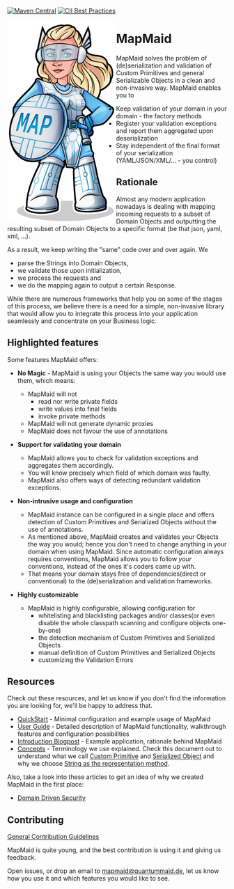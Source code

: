 [![Maven Central](https://maven-badges.herokuapp.com/maven-central/de.quantummaid.mapmaid/core/badge.svg)](https://maven-badges.herokuapp.com/maven-central/de.quantummaid.mapmaid/core)
[![CII Best Practices](https://bestpractices.coreinfrastructure.org/projects/2894/badge)](https://bestpractices.coreinfrastructure.org/projects/2894)

<img src="mapmaid_logo.png" align="left"/>

# MapMaid

MapMaid solves the problem of (de)serialization and validation of Custom Primitives and general Serializable Objects 
in a clean and non-invasive way. MapMaid enables you to 

* Keep validation of your domain in your domain - the factory methods
* Register your validation exceptions and report them aggregated upon deserialization
* Stay independent of the final format of your serialization (YAML/JSON/XML/... - you control)

## Rationale

Almost any modern application nowadays is dealing with mapping incoming requests to a subset of Domain Objects and 
outputting the resulting subset of Domain Objects to a specific format (be that json, yaml, xml, ...). 

As a result, we keep writing the "same" code over and over again. We 

* parse the Strings into Domain Objects, 
* we validate those upon initialization, 
* we process the requests and 
* we do the mapping again to output a certain Response.
 
While there are numerous frameworks that help you on some of the stages of this process, we believe there is a need for a simple,
 non-invasive library that would allow you to integrate this process into your application seamlessly and concentrate on 
 your Business logic.

## Highlighted features 
Some features MapMaid offers:

 -  **No Magic** - MapMaid is using your Objects the same way you would use them, which means:
    - MapMaid will not 
        - read nor write private fields
        - write values into final fields 
        - invoke private methods
    - MapMaid will not generate dynamic proxies
    - MapMaid does not favour the use of annotations
        
 - **Support for validating your domain**
    - MapMaid allows you to check for validation exceptions and aggregates them accordingly.
    - You will know precisely which field of which domain was faulty.
    - MapMaid also offers ways of detecting redundant validation exceptions.
 - **Non-intrusive usage and configuration** 
    - MapMaid instance can be configured in a single place and offers detection of Custom Primitives and Serialized 
        Objects without the use of annotations.
    - As mentioned above, MapMaid creates and validates your Objects the way you would; hence you don't need to change
    anything in your domain when using MapMaid. Since automatic configuration always requires conventions, MapMaid allows
    you to follow _your_ conventions, instead of the ones it's coders came up with.
    -  That means your domain stays free of dependencies(direct or conventional) to the (de)serialization and validation 
    frameworks.  
 - **Highly customizable** 
    - MapMaid is highly configurable, allowing configuration for 
        - whitelisting and blacklisting packages and/or classes(or even disable the whole classpath scanning and configure 
        objects one-by-one)
        - the detection mechanism of Custom Primitives and Serialized Objects
        - manual definition of Custom Primitives and Serialized Objects
        - customizing the Validation Errors

## Resources

Check out these resources, and let us know if you don't find the information you are looking for, 
we'll be happy to address that.

* [QuickStart](docs/QuickStart.md) - Minimal configuration and example usage of MapMaid
* [User Guide](docs/UserGuide.md) - Detailed description of MapMaid functionality, walkthrough features and configuration possibilities
* [Introduction Blogpost](https://github.com/quantummaid/mapmaid) - Example application, rationale behind MapMaid
* [Concepts](docs/Concepts.md) - Terminology we use explained. Check this document out to understand what we call [Custom Primitive](docs/Concepts.md#custom-primitives) and [Serialized Object](docs/Concepts.md#serialized-objects) and why we choose [String as the representation method](docs/Concepts.md#string-representation).

Also, take a look into these articles to get an idea of why we created MapMaid in the first place:

* [Domain Driven Security](docs/articles/DomainDrivenSecurity.md)

## Contributing

[General Contribution Guidelines](https://github.com/quantummaid/mapmaid/.github/blob/master/CONTRIBUTING.md)

MapMaid is quite young, and the best contribution is using it and giving us feedback.
 
Open issues, or drop an email to mapmaid@quantummaid.de, let us know how you use it and which features you would like to see.
